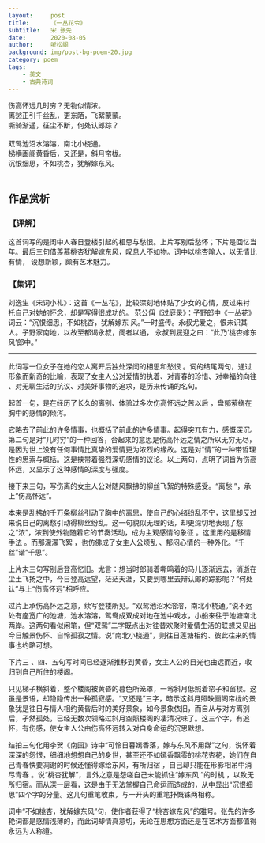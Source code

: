 ```yaml
---
layout:     post
title:      《一丛花令》
subtitle:   宋 张先
date:       2020-08-05
author:     听松阁
background: img/post-bg-poem-20.jpg
category: poem
tags:
    - 美文
    - 古典诗词
---
```



伤高怀远几时穷？无物似情浓。<br>
离愁正引千丝乱，更东陌，飞絮蒙蒙。<br>
嘶骑渐遥，征尘不断，何处认郎踪？<br>
<br>
双鸳池沼水溶溶，南北小桡通。<br>
梯横画阁黄昏后，又还是，斜月帘栊。<br>
沉恨细思，不如桃杏，犹解嫁东风。<br>
<br>

## 作品赏析
### 【评解】

这首词写的是闺中人春日登楼引起的相思与愁恨。上片写别后愁怀；下片是回忆当
年。最后三句借羡慕桃杏犹解嫁东风，叹息人不如物。词中以桃杏喻人，以无情比有情，
设想新颖，颇有艺术魅力。

### 【集评】

刘逸生《宋词小札》：这首《一丛花》，比较深刻地体贴了少女的心情，反过来衬
托自己对她的怀念，却是写得很成功的。
范公偁《过庭录》：子野郎中《一丛花》词云：“沉恨细思，不如桃杏，犹解嫁东
风。”一时盛传。永叔尤爱之，恨未识其人。子野家南地，以故至都谒永叔，阍者以通，
永叔到屣迎之曰：“此乃‘桃杏嫁东风’郎中。”

-----------------------
此词写一位女子在她的恋人离开后独处深闺的相思和愁恨 。词的结尾两句，通过形象而新奇的比喻，表现了女主人公对爱情的执着、对青春的珍惜、对幸福的向往 、对无聊生活的抗议、对美好事物的追求，是历来传诵的名句。

起首一句，是在经历了长久的离别、体验过多次伤高怀远之苦以后 ，盘郁萦绕在胸中的感情的倾泻。

它略去了前此的许多情事，也概括了前此的许多情事。起得突兀有力，感慨深沉。第二句是对“几时穷”的一种回答，合起来的意思是伤高怀远之情之所以无穷无尽，是因为世上没有任何事情比真挚的爱情更为浓烈的缘故。这是对“情”的一种带哲理性的思索与概括。这是挟带着强烈深切感情的议论。以上两句，点明了词旨为伤高怀远，又显示了这种感情的深度与强度。

接下来三句，写伤离的女主人公对随风飘拂的柳丝飞絮的特殊感受。“离愁 ”，承上“伤高怀远”。

本来是乱拂的千万条柳丝引动了胸中的离思，使自己的心绪纷乱不宁，这里却反过来说自己的离愁引动得柳丝纷乱。这一句貌似无理的话，却更深切地表现了愁之“浓”，浓到使外物随着它的节奏活动，成为主观感情的象征 。这里用的是移情手法 。而那濛濛飞絮 ，也仿佛成了女主人公烦乱 、郁闷心情的一种外化。“千丝”谐“千思”。

上片末三句写别后登高忆旧。尤言：想当时郎骑着嘶鸣着的马儿逐渐远去，消逝在尘土飞扬之中，今日登高远望，茫茫天涯，又要到哪里去辩认郎的踪影呢？“何处认”与上“伤高怀远”相呼应。

过片上承伤高怀远之意，续写登楼所见。“双鸳池沼水溶溶，南北小桡通。”说不远处有座宽广的池塘，池水溶溶，鸳鸯成双成对地在池中戏水，小船来往于池塘南北两岸。这两句看似闲笔，但“双鸳”二字既点出对往昔欢聚时爱情生活的联想又见出今日触景伤怀、自怜孤寂之情。说“南北小桡通”，则往日莲塘相约、彼此往来的情事也约略可想。

下片三 、四、五句写时间已经逐渐推移到黄昏，女主人公的目光也由远而近，收归到自己所住的楼阁。

只见梯子横斜着，整个楼阁被黄昏的暮色所笼罩，一弯斜月低照着帘子和窗棂。这虽是景语，却隐隐传出一种孤寂感。“又还是”三字，暗示这斜月照映画阁帘栊的景象犹是往日与情人相约黄昏后时的美好景象，如今景象依旧，而自从与对方离别后，孑然孤处，已经无数次领略过斜月空照楼阁的凄清况味了。这三个字，有追怀，有伤感，使女主人公由伤高怀远转入对自身命运的沉思默想。

结拍三句化用李贺《南园》诗中“可怜日暮嫣香落，嫁与东风不用媒”之句，说怀着深深的怨恨，细细地想想自己的身世，甚至还不如嫣香飘零的桃花杏花，她们在自己青春快要凋谢的时候还懂得嫁给东风，有所归宿 ，自己却只能在形影相吊中消尽青春 。说“桃杏犹解”，言外之意是怨嗟自己未能抓住“嫁东风 ”的时机 ，以致无所归宿。而从深一层看，这是由于无法掌握自己命运而造成的，从中显出“沉恨细思”四个字的分量。这几句重笔收束，与一开头的重笔抒慨铢两相称。

词中“不如桃杏，犹解嫁东风”句，使作者获得了“桃杏嫁东风”的雅号。张先的许多艳词都是感情浅薄的，而此词却情真意切，无论在思想方面还是在艺术方面都值得永远为人称道。
